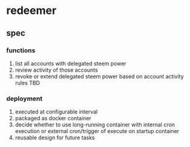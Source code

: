 # redeemer

## spec

### functions
1. list all accounts with delegated steem power
2. review activity of those accounts
3. revoke or extend delegated steem power based on account activity rules TBD


### deployment
1. executed at configurable interval
2. packaged as docker container
3. decide whether to use long-running container with internal cron execution or external cron/trigger of execute on startup container
4. reusable design for future tasks
